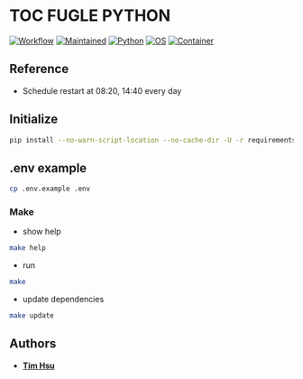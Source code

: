 # TOC FUGLE PYTHON

[![Workflow](https://github.com/ToC-Taiwan/toc-fugle-python/actions/workflows/main.yml/badge.svg)](https://github.com/ToC-Taiwan/toc-fugle-python/actions/workflows/main.yml)
[![Maintained](https://img.shields.io/badge/Maintained-yes-green)](https://github.com/ToC-Taiwan/toc-fugle-python)
[![Python](https://img.shields.io/badge/Python-3.10.9-yellow?logo=python&logoColor=yellow)](https://python.org)
[![OS](https://img.shields.io/badge/OS-Linux-orange?logo=linux&logoColor=orange)](https://www.linux.org/)
[![Container](https://img.shields.io/badge/Container-Docker-blue?logo=docker&logoColor=blue)](https://www.docker.com/)

## Reference

- Schedule restart at 08:20, 14:40 every day

## Initialize

```sh
pip install --no-warn-script-location --no-cache-dir -U -r requirements.txt
```

## .env example

```sh
cp .env.example .env
```

### Make

- show help

```sh
make help
```

- run

```sh
make
```

- update dependencies

```sh
make update
```

## Authors

- [**Tim Hsu**](https://github.com/Chindada)

